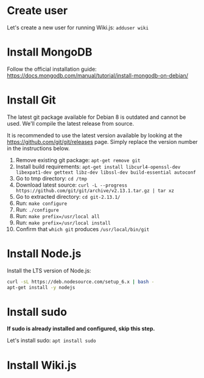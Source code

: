 <!-- TITLE: Install on Debian 8 -->
<!-- SUBTITLE: How to install Wiki.js on Debian 8 -->

# Create user
Let's create a new user for running Wiki.js: `adduser wiki`
# Install MongoDB
Follow the official installation guide: https://docs.mongodb.com/manual/tutorial/install-mongodb-on-debian/
# Install Git
The latest git package available for Debian 8 is outdated and cannot be used. We'll compile the latest release from source.

It is recommended to use the latest version available by looking at the https://github.com/git/git/releases page. Simply replace the version number in the instructions below.

1. Remove existing git package: `apt-get remove git`
2. Install build requirements: `apt-get install libcurl4-openssl-dev libexpat1-dev gettext libz-dev libssl-dev build-essential autoconf`
3. Go to tmp directory: `cd /tmp`
4. Download latest source: `curl -L --progress https://github.com/git/git/archive/v2.13.1.tar.gz | tar xz`
5. Go to extracted directory: `cd git-2.13.1/`
6. Run: `make configure`
7. Run: `./configure`
8. Run: `make prefix=/usr/local all`
9. Run: `make prefix=/usr/local install`
10. Confirm that `which git` produces `/usr/local/bin/git`

# Install Node.js
Install the LTS version of Node.js:

```bash
curl -sL https://deb.nodesource.com/setup_6.x | bash -
apt-get install -y nodejs
```

# Install sudo
**If sudo is already installed and configured, skip this step.**

Let's install sudo: `apt install sudo`
# Install Wiki.js


